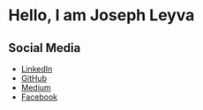 # Hello, I am Joseph Leyva

## Social Media

* [LinkedIn](https://www.linkedin.com/in/josephleyvac/)
* [GitHub](http://github.com/JosephLeyva)
* [Medium](https://josephleyvac.medium.com/)
* [Facebook](https://www.facebook.com/jose.leyvacontreras)
